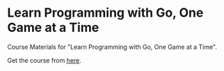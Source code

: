 # Learn Programming with Go, One Game at a Time
Course Materials for "Learn Programming with Go, One Game at a Time".

Get the course from [here](https://www.udemy.com/course/learn-programming-with-go/?referralCode=305C0004BD6402F88FC3).
